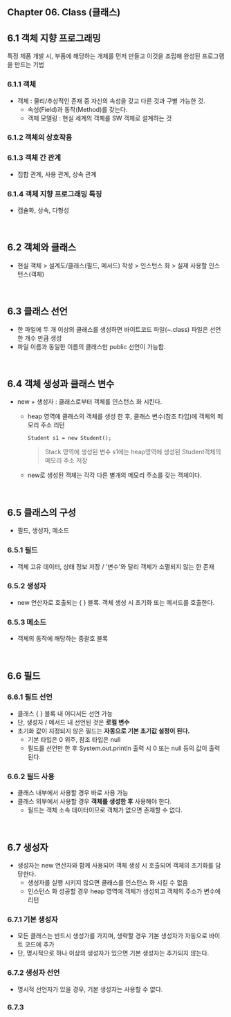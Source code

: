 ## Chapter 06. Class (클래스)

## 6.1 객체 지향 프로그래밍
특정 제품 개발 시, 부품에 해당하는 개체를 먼저 만들고 이것을 조립해 완성된 프로그램을 만드는 기법

### 6.1.1 객체
* 객체 : 물리/추상적인 존재 중 자신의 속성을 갖고 다른 것과 구별 가능한 것.
  * 속성(Field)과 동작(Method)를 갖는다.
  * 객체 모델링 : 현실 세계의 객체를 SW 객체로 설계하는 것

### 6.1.2 객체의 상호작용
### 6.1.3 객체 간 관계
* 집합 관계, 사용 관계, 상속 관계
### 6.1.4 객체 지향 프로그래밍 특징
* 캡슐화, 상속, 다형성

<br>

## 6.2 객체와 클래스
* 현실 객체 > 설계도/클래스(필드, 메서드) 작성 > 인스턴스 화 > 실제 사용할 인스턴스(객체)

<br>

## 6.3 클래스 선언
* 한 파일에 두 개 이상의 클래스를 생성하면 바이트코드 파일(~.class) 파일은 선언한 개수 만큼 생성
* 파일 이름과 동일한 이름의 클래스만 public 선언이 가능함.

<br>

## 6.4 객체 생성과 클래스 변수
* new + 생성자 : 클래스로부터 객체를 인스턴스 화 시킨다.
  * heap 영역에 클래스의 객체를 생성 한 후, 클래스 변수(참조 타입)에 객체의 메모리 주소 리턴
    ```
    Student s1 = new Student();
    ```
    > Stack 영역에 생성된 변수 s1에는 heap영역에 생성된 Student객체의 메모리 주소 저장

  * new로 생성된 객체는 각각 다른 별개의 메모리 주소를 갖는 객체이다.

<br>

## 6.5 클래스의 구성
* 필드, 생성자, 메소드

### 6.5.1 필드
* 객체 고유 데이터, 상태 정보 저장 / '변수'와 달리 객체가 소멸되지 않는 한 존재

### 6.5.2 생성자
* new 연산자로 호출되는 { } 블록. 객체 생성 시 초기화 또는 메서드를 호출한다.

### 6.5.3 메소드
* 객체의 동작에 해당하는 중괄호 블록

<br>

## 6.6 필드
### 6.6.1 필드 선언
* 클래스 { } 블록 내 어디서든 선언 가능
* 단, 생성자 / 메서드 내 선언된 것은 **로컬 변수**
* 초기화 값이 지정되지 않은 필드는 **자동으로 기본 초기값 설정이 된다.**
  * 기본 타입은 0 위주, 참조 타입은 null
  * 필드를 선언만 한 후 System.out.println 출력 시 0 또는 null 등의 값이 출력된다.

### 6.6.2 필드 사용
* 클래스 내부에서 사용할 경우 바로 사용 가능
* 클래스 외부에서 사용할 경우 **객체를 생성한 후** 사용해야 한다.
  * 필드는 객체 소속 데이터이므로 객체가 없으면 존재할 수 없다.

<br>

## 6.7 생성자
* 생성자는 new 연산자와 함께 사용되어 객체 생성 시 호출되어 객체의 초기화를 담당한다.
  * 생성자를 실행 시키지 않으면 클래스를 인스턴스 화 시킬 수 없음
  * 인스턴스 화 성공할 경우 heap 영역에 객체가 생성되고 객체의 주소가 변수에 리턴

### 6.7.1 기본 생성자
* 모든 클래스는 반드시 생성가를 가지며, 생략할 경우 기본 생성자가 자동으로 바이트 코드에 추가
* 단, 명시적으로 하나 이상의 생성자가 있으면 기본 생성자는 추가되지 않는다.

### 6.7.2 생성자 선언
* 명시적 선언자가 있을 경우, 기본 생성자는 사용할 수 없다.

### 6.7.3 
